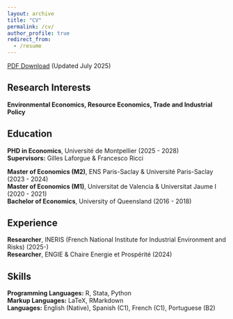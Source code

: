 ```yaml
---
layout: archive
title: "CV"
permalink: /cv/
author_profile: true
redirect_from:
  - /resume
---
```



[PDF Download](https://hdydenairn.github.io/files/cv_july2025.pdf) (Updated July 2025)

## Research Interests

**Environmental Economics, Resource Economics, Trade and Industrial Policy**

## Education

**PHD in Economics**, Université de Montpellier (2025 - 2028)  
**Supervisors:** Gilles Laforgue & Francesco Ricci

**Master of Economics (M2)**, ENS Paris-Saclay & Université Paris-Saclay (2023 - 2024)<br>
**Master of Economics (M1)**, Universitat de Valencia & Universitat Jaume I (2020 - 2021)<br>
**Bachelor of Economics**, University of Queensland (2016 - 2018)  

## Experience

**Researcher**, INERIS (French National Institute for Industrial Environment and Risks) (2025-)<br>
**Researcher**, ENGIE & Chaire Energie et Prospérité (2024)  

## Skills

**Programming Languages:** R, Stata, Python<br>
**Markup Languages:** LaTeX, RMarkdown<br>
**Languages:** English (Native), Spanish (C1), French (C1), Portuguese (B2)  

